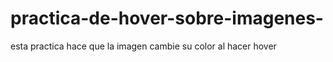 # practica-de-hover-sobre-imagenes-
esta practica hace que la imagen cambie su color al hacer hover 
